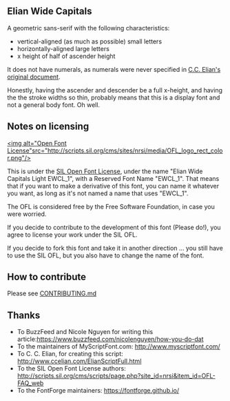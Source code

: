 ## Elian Wide Capitals

A geometric sans-serif with the following characteristics:

- vertical-aligned (as much as possible) small letters
- horizontally-aligned large letters
- x height of half of ascender height

It does not have numerals, as numerals were never specified in [C.C. Elian's original document](http://www.ccelian.com/ElianScriptFull.html).

Honestly, having the ascender and descender be a full x-height, and having the the stroke widths so thin, probably means that this is a display font and not a general body font. Oh well.

## Notes on licensing

<a rel="license" href="http://scripts.sil.org/OFL"><img alt="Open Font License"src="http://scripts.sil.org/cms/sites/nrsi/media/OFL_logo_rect_color.png"/></a>

This is under the [SIL Open Font License](https://en.wikipedia.org/wiki/SIL_Open_Font_License), under the name "Elian Wide Capitals Light EWCL_1", with a Reserved Font Name "EWCL_1". That means that if you want to make a derivative of this font, you can name it whatever you want, as long as it's not named a name that uses "EWCL_1". 

The OFL is considered free by the Free Software Foundation, in case you were worried.

If you decide to contribute to the development of this font (Please do!), you agree to license your work under the SIL OFL.

If you decide to fork this font and take it in another direction ... you still have to use the SIL OFL, but you also have to change the name of the font.

## How to contribute

Please see [CONTRIBUTING.md](./CONTRIBUTING.md)

## Thanks

- To BuzzFeed and Nicole Nguyen for writing this article:https://www.buzzfeed.com/nicolenguyen/how-you-do-dat
- To the maintainers of MyScriptFont.com: http://www.myscriptfont.com/
- To C. C. Elian, for creating this script: http://www.ccelian.com/ElianScriptFull.html
- To the SIL Open Font License authors: http://scripts.sil.org/cms/scripts/page.php?site_id=nrsi&item_id=OFL-FAQ_web
- To the FontForge maintainers: https://fontforge.github.io/
